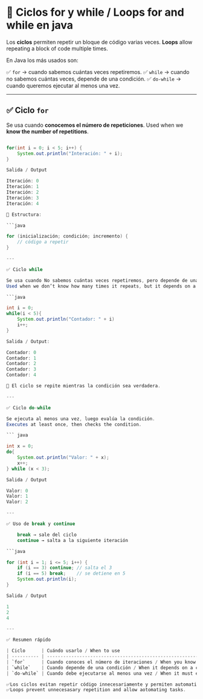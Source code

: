 # 🔄 Ciclos for y while / Loops for and while en java

Los **ciclos** permiten repetir un bloque de código varias veces.
**Loops** allow repeating a block of code multiple times.

En Java los más usados son:

✅ `for` → cuando sabemos cuántas veces repetiremos.
✅ `while` → cuando no sabemos cuántas veces, depende de una condición.
✅ `do-while` → cuando queremos ejecutar al menos una vez.

---

## ✅ Ciclo `for`

Se usa cuando **conocemos el número de repeticiones**.
Used when we **know the number of repetitions**.

```java

for(int i = 0; i < 5; i++) {
    System.out.println("Interación: " + i);
}

Salida / Output

Iteración: 0
Iteración: 1
Iteración: 2
Iteración: 3
Iteración: 4

📌 Estructura:

```java

for (inicialización; condición; incremento) {
    // código a repetir 
}

---

✅ Ciclo while

Se usa cuando No sabemos cuántas veces repetiremos, pero depende de una condición.
Used when we don’t know how many times it repeats, but it depends on a condition.

```java

int i = 0;
while(i < 5){
    System.out.println("Contador: " + i)
    i++;
}

Salida / Output:

Contador: 0
Contador: 1
Contador: 2
Contador: 3
Contador: 4

📌 El ciclo se repite mientras la condición sea verdadera.

---

✅ Ciclo do-while

Se ejecuta al menos una vez, luego evalúa la condición.
Executes at least once, then checks the condition.

``` java

int x = 0;
do{
    System.out.println("Valor: " + x);
    x++;
} while (x < 3);

Salida / Output

Valor: 0
Valor: 1
Valor: 2

---

✅ Uso de break y continue

    break → sale del ciclo
    continue → salta a la siguiente iteración

```java

for (int i = 1; i <= 5; i++) {
    if (i == 3) continue; // salta el 3 
    if (i == 5) break;    // se detiene en 5
    System.out.println(i);
}

Salida / Output

1
2
4

---

✅ Resumen rápido

| Ciclo      | Cuándo usarlo / When to use                                                      |
| ---------- | -------------------------------------------------------------------------------- |
| `for`      | Cuando conoces el número de iteraciones / When you know the number of iterations |
| `while`    | Cuando depende de una condición / When it depends on a condition                 |
| `do-while` | Cuando debe ejecutarse al menos una vez / When it must execute at least once     |

✅Los ciclos evitan repetir código innecesariamente y permiten automatizar tareas.
✅Loops prevent unnecesasary repetition and allow aotomating tasks.
